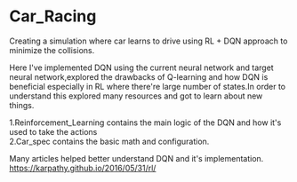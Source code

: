 # Car_Racing
Creating a simulation where car learns to drive using RL + DQN approach to minimize the collisions.

Here I've implemented DQN using the current neural network and target neural network,explored the drawbacks of Q-learning and how DQN is beneficial especially in RL where there're large number of states.In order to understand this explored many resources and got to learn about new things.

1.Reinforcement_Learning contains the main logic of the DQN and how it's used to take the actions
</br>
2.Car_spec contains the basic math and configuration.

Many articles helped better understand DQN and it's implementation.</br>
https://karpathy.github.io/2016/05/31/rl/
